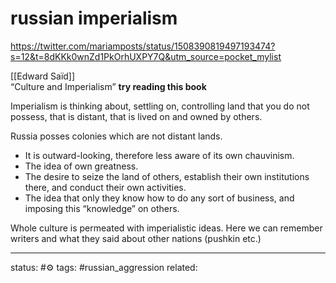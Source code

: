 # russian imperialism
https://twitter.com/mariamposts/status/1508390819497193474?s=12&t=8dKKk0wnZd1PkOrhUXPY7Q&utm_source=pocket_mylist

[[Edward Saїd]]  
“Culture and Imperialism”
**try reading this book**

Imperialism is thinking about, settling on, controlling land that you do not possess, that is distant, that is lived on and owned by others.

Russia posses colonies which are not distant lands.

 - It is outward-looking, therefore less aware of its own chauvinism. 
 - The idea of own greatness.
 - The desire to seize the land of others, establish their own institutions there, and conduct their own activities. 
 - The idea that only they know how to do any sort of business, and imposing this “knowledge” on others.

Whole culture is permeated with imperialistic ideas. 
Here we can remember writers and what they said about other nations (pushkin etc.)


---
status: #⚙️ 
tags: #russian_aggression 
related: 
